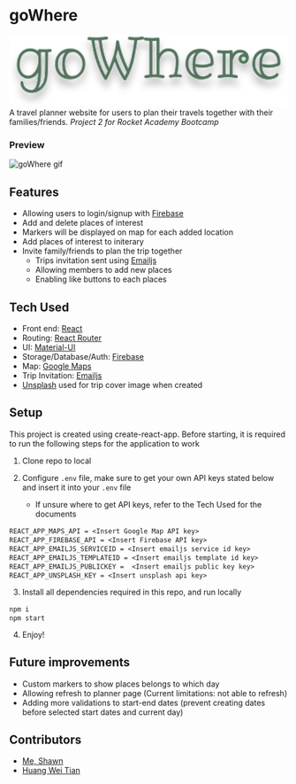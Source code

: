 # goWhere

<img src="./src/Assets/goWhere-logo.svg"  width="100%" height="40%" alt='goWhere'>\
A travel planner website for users to plan their travels together with their families/friends.
_Project 2 for Rocket Academy Bootcamp_

### Preview

![goWhere gif](./src/Assets/gowhere-gif.gif)

## Features

- Allowing users to login/signup with [Firebase](https://firebase.google.com/)
- Add and delete places of interest
- Markers will be displayed on map for each added location
- Add places of interest to initerary
- Invite family/friends to plan the trip together
  - Trips invitation sent using [Emailjs](https://www.emailjs.com/)
  - Allowing members to add new places
  - Enabling like buttons to each places

## Tech Used

- Front end: [React](https://react.dev/)
- Routing: [React Router](https://reactrouter.com/en/main)
- UI: [Material-UI](https://mui.com/)
- Storage/Database/Auth: [Firebase](https://firebase.google.com/)
- Map: [Google Maps](https://developers.google.com/maps)
- Trip Invitation: [Emailjs](https://www.emailjs.com/docs/sdk/installation/)
- [Unsplash](https://unsplash.com/developers) used for trip cover image when created

## Setup

This project is created using create-react-app. Before starting, it is required to run the following steps for the application to work

1. Clone repo to local

2. Configure `.env` file, make sure to get your own API keys stated below and insert it into your `.env` file
   - If unsure where to get API keys, refer to the Tech Used for the documents

```
REACT_APP_MAPS_API = <Insert Google Map API key>
REACT_APP_FIREBASE_API = <Insert Firebase API key>
REACT_APP_EMAILJS_SERVICEID = <Insert emailjs service id key>
REACT_APP_EMAILJS_TEMPLATEID = <Insert emailjs template id key>
REACT_APP_EMAILJS_PUBLICKEY =  <Insert emailjs public key key>
REACT_APP_UNSPLASH_KEY = <Insert unsplash api key>
```

3. Install all dependencies required in this repo, and run locally

```
npm i
npm start
```

4. Enjoy!

## Future improvements

- Custom markers to show places belongs to which day
- Allowing refresh to planner page (Current limitations: not able to refresh)
- Adding more validations to start-end dates (prevent creating dates before selected start dates and current day)

## Contributors

- [Me, Shawn](https://github.com/shawn-goh24)
- [Huang Wei Tian](https://github.com/hWeitian)
